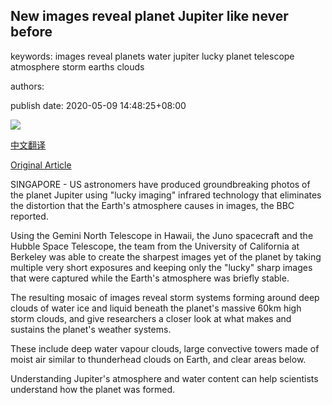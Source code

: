 ## New images reveal planet Jupiter like never before

keywords: images reveal planets water jupiter lucky planet telescope atmosphere storm earths clouds

authors: 

publish date: 2020-05-09 14:48:25+08:00

![](https://www.straitstimes.com/sites/default/files/styles/x_large/public/articles/2020/05/09/rk_jupiter_090520.jpg?itok=Ew7bmzi4)

[中文翻译](New%20images%20reveal%20planet%20Jupiter%20like%20never%20before_zh.md)

[Original Article](https://www.straitstimes.com/world/united-states/new-images-reveal-planet-jupiter-like-never-before)

SINGAPORE - US astronomers have produced groundbreaking photos of the planet Jupiter using "lucky imaging" infrared technology that eliminates the distortion that the Earth's atmosphere causes in images, the BBC reported.

Using the Gemini North Telescope in Hawaii, the Juno spacecraft and the Hubble Space Telescope, the team from the University of California at Berkeley was able to create the sharpest images yet of the planet by taking multiple very short exposures and keeping only the "lucky" sharp images that were captured while the Earth's atmosphere was briefly stable.

The resulting mosaic of images reveal storm systems forming around deep clouds of water ice and liquid beneath the planet's massive 60km high storm clouds, and give researchers a closer look at what makes and sustains the planet's weather systems.

These include deep water vapour clouds, large convective towers made of moist air similar to thunderhead clouds on Earth, and clear areas below.

Understanding Jupiter's atmosphere and water content can help scientists understand how the planet was formed.